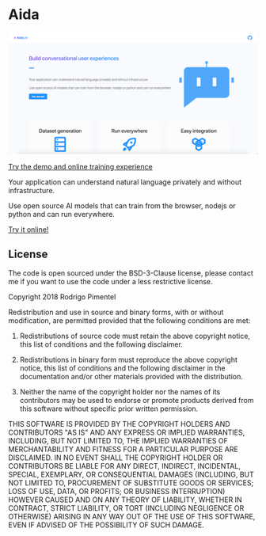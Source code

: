 # Aida

[![Alt text](screenshot.png?raw=true "Screenshot of Aida web UI")](https://aida.dor.ai)

[Try the demo and online training experience](https://aida.dor.ai)

Your application can understand natural language privately and without infrastructure.

Use open source AI models that can train from the browser, nodejs or python and can run everywhere.

[Try it online!](https://aida.dor.ai)

## License
The code is open sourced under the BSD-3-Clause license, please contact me if you want to use the code under a less restrictive license.

Copyright 2018 Rodrigo Pimentel

Redistribution and use in source and binary forms, with or without modification, are permitted provided that the following conditions are met:

1. Redistributions of source code must retain the above copyright notice, this list of conditions and the following disclaimer.

2. Redistributions in binary form must reproduce the above copyright notice, this list of conditions and the following disclaimer in the documentation and/or other materials provided with the distribution.

3. Neither the name of the copyright holder nor the names of its contributors may be used to endorse or promote products derived from this software without specific prior written permission.

THIS SOFTWARE IS PROVIDED BY THE COPYRIGHT HOLDERS AND CONTRIBUTORS "AS IS" AND ANY EXPRESS OR IMPLIED WARRANTIES, INCLUDING, BUT NOT LIMITED TO, THE IMPLIED WARRANTIES OF MERCHANTABILITY AND FITNESS FOR A PARTICULAR PURPOSE ARE DISCLAIMED. IN NO EVENT SHALL THE COPYRIGHT HOLDER OR CONTRIBUTORS BE LIABLE FOR ANY DIRECT, INDIRECT, INCIDENTAL, SPECIAL, EXEMPLARY, OR CONSEQUENTIAL DAMAGES (INCLUDING, BUT NOT LIMITED TO, PROCUREMENT OF SUBSTITUTE GOODS OR SERVICES; LOSS OF USE, DATA, OR PROFITS; OR BUSINESS INTERRUPTION) HOWEVER CAUSED AND ON ANY THEORY OF LIABILITY, WHETHER IN CONTRACT, STRICT LIABILITY, OR TORT (INCLUDING NEGLIGENCE OR OTHERWISE) ARISING IN ANY WAY OUT OF THE USE OF THIS SOFTWARE, EVEN IF ADVISED OF THE POSSIBILITY OF SUCH DAMAGE.
